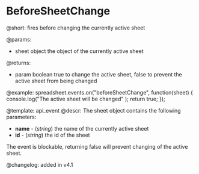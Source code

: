 BeforeSheetChange
=============

@short: fires before changing the currently active sheet
	
@params:
- sheet     object  the object of the currently active sheet   

@returns:
- param     boolean     true to change the active sheet, false to prevent the active sheet from being changed


@example:
spreadsheet.events.on("beforeSheetChange", function(sheet) {
    console.log("The active sheet will be changed" );
    return true;
});


@template:	api_event
@descr:
The sheet object contains the following parameters:

- **name** - (*string*) the name of the currently active sheet
- **id** - (*string*) the id of the sheet

The event is blockable, returning false will prevent changing of the active sheet.



@changelog: added in v4.1

